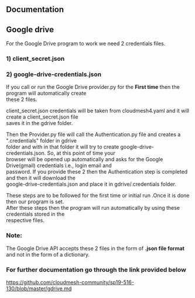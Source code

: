 ## Documentation
## Google drive

For the Google Drive program to work we need 2 credentials files. <br />
### 1) client_secret.json  <br />
### 2) google-drive-credentials.json  <br />

If you call or run the Google Drive provider.py for the **First time** then the program will automatically create <br />
these 2 files.<br />


client_secret.json credentials will be taken from cloudmesh4.yaml and it will create a client_secret.json file <br />
saves it in the gdrive folder. <br />

Then the Provider.py file will call the Authentication.py file and creates a ".credentials" folder in gdrive <br />
folder and with in that folder it will try to create google-drive-credentials.json. So, at this point of time your<br />
browser will be opened up automatically and asks for the Google Drive(gmail) credentials i.e., login email and <br />
password. If you provide these 2 then the Authentication step is completed and then it will download the <br />
google-drive-credentials.json and place it in gdrive/.credentials folder. <br />
 
These steps are to be followed for the first time or initial run .Once it is done then our program is set.<br />
After these steps then the program will run automatically by using these credentials stored in the <br />
respective files. <br />

### Note:

The Google Drive API accepts these 2 files in the form of **.json file format** and not in the form of a dictionary.

### For further documentation go through the link provided below
https://github.com/cloudmesh-community/sp19-516-130/blob/master/gdrive.md
